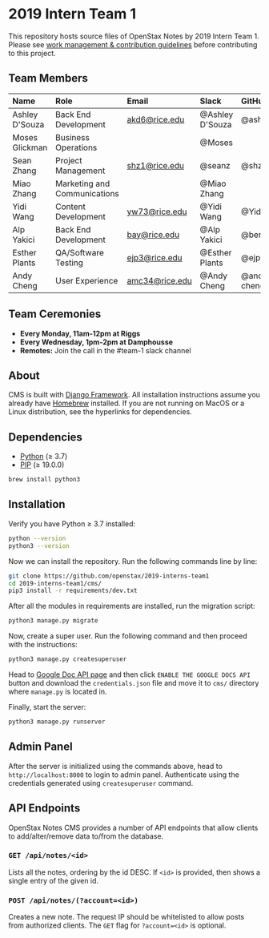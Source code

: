 # 2019 Intern Team 1
This repository hosts source files of OpenStax Notes by 2019 Intern Team 1. Please see [work management & contribution guidelines](https://github.com/openstax/2019-interns-team1/blob/master/CONTRIBUTING.md) before contributing to this project.

## Team Members
| Name | Role | Email | Slack | GitHub | 
| :---- | :---- | :---- | :---- | :---- |
| Ashley D'Souza | Back End Development | akd6@rice.edu | @Ashley D'Souza | @ashdza
| Moses Glickman | Business Operations | | @Moses |
| Sean Zhang     | Project Management | shz1@rice.edu | @seanz | @shz12
| Miao Zhang     | Marketing and Communications | | @Miao Zhang
| Yidi Wang      | Content Development | yw73@rice.edu| @Yidi Wang| @Yidi0213
| Alp Yakici     | Back End Development | bay@rice.edu | @Alp Yakici | @berkalpyakici | |
| Esther Plants  | QA/Software Testing | ejp3@rice.edu | @Esther Plants | @ejp3
| Andy Cheng     | User Experience | amc34@rice.edu | @Andy Cheng | @andy-m-cheng

## Team Ceremonies
- **Every Monday, 11am-12pm at Riggs**
- **Every Wednesday, 1pm-2pm at Damphousse**
- **Remotes:** Join the call in the #team-1 slack channel

## About
CMS is built with [Django Framework](https://www.djangoproject.com). All installation instructions assume you already have [Homebrew](http://brew.sh) installed. If you are not running on MacOS or a Linux distribution, see the hyperlinks for dependencies.

## Dependencies
* [Python](https://www.python.org/) (≥ 3.7)
* [PIP](https://github.com/pypa/pip) (≥ 19.0.0)
```bash
brew install python3
```

## Installation
Verify you have Python ≥ 3.7 installed:  
```bash
python --version
python3 --version
```

Now we can install the repository. Run the following commands line by line:

```bash
git clone https://github.com/openstax/2019-interns-team1
cd 2019-interns-team1/cms/
pip3 install -r requirements/dev.txt
```

After all the modules in requirements are installed, run the migration script:

```bash
python3 manage.py migrate
```
Now, create a super user. Run the following command and then proceed with the instructions:

```bash
python3 manage.py createsuperuser
```

Head to [Google Doc API page](https://developers.google.com/docs/api/quickstart/python) and then click `ENABLE THE GOOGLE DOCS API` button and download the `credentials.json` file and move it to `cms/` directory where `manage.py` is located in.


Finally, start the server:

```bash
python3 manage.py runserver
```

## Admin Panel
After the server is initialized using the commands above, head to `http://localhost:8000` to login to admin panel. Authenticate using the credentials generated using `createsuperuser` command.

## API Endpoints
OpenStax Notes CMS provides a number of API endpoints that allow clients to add/alter/remove data to/from the database.

### `GET /api/notes/<id>`
Lists all the notes, ordering by the id DESC. If `<id>` is provided, then shows a single entry of the given id.

### `POST /api/notes/(?account=<id>)`
Creates a new note. The request IP should be whitelisted to allow posts from authorized clients. The `GET` flag for 
`?account=<id>` is optional.
